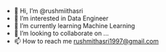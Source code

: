 - 👋 Hi, I’m @rushmiithasri
- 👀 I’m interested in Data Engineer
- 🌱 I’m currently learning Machine Learning 
- 💞️ I’m looking to collaborate on ...
- 📫 How to reach me rushmithasri1997@gmail.com

<!---
rushmiithasri/rushmiithasri is a ✨ special ✨ repository because its `README.md` (this file) appears on your GitHub profile.
You can click the Preview link to take a look at your changes.
--->
